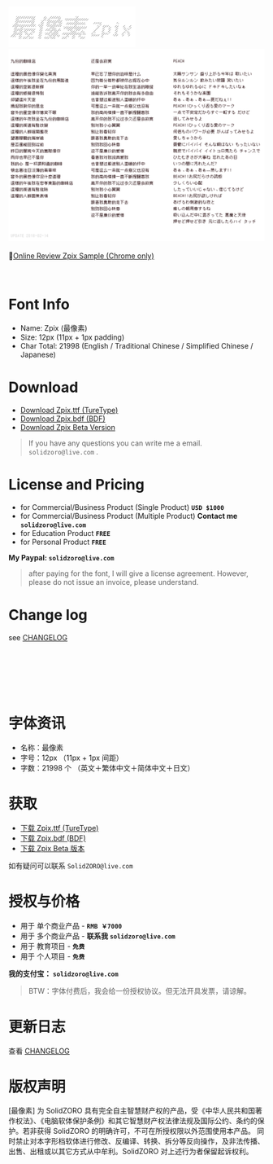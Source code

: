 <p>
  <img src="./docs/assets/images/zpix_logo@2x.png?v=2020-2" width="250" />
  <br>
  <img src="./docs/assets/images/zpix_review@2x.png?v=2020-2" width="800" />
  <br>
  <br>
   📍<a href="https://SolidZORO.github.io/zpix-pixel-font" target="_blank">Online Review Zpix Sample (Chrome only)</a>
  <br>
</p>

<img src="https://ga-beacon.appspot.com/UA-25110926-4/github-zpix-pixel-font?pixel" width="0" height="0" />

# Font Info

- Name: Zpix (最像素)
- Size: 12px (11px + 1px padding)
- Char Total: 21998 (English / Traditional Chinese / Simplified Chinese / Japanese)

# Download

- [Download Zpix.ttf (TureType)](https://raw.githubusercontent.com/SolidZORO/zpix-pixel-font/master/dist/Zpix.ttf)
- [Download Zpix.bdf (BDF)](https://raw.githubusercontent.com/SolidZORO/zpix-pixel-font/master/src/Zpix.bdf)
- [Download Zpix Beta Version](https://github.com/SolidZORO/zpix-pixel-font/releases)

> If you have any questions you can write me a email. `solidzoro@live.com` .

# License and Pricing

- for Commercial/Business Product (Single Product) **`USD $1000`**
- for Commercial/Business Product (Multiple Product) **Contact me `solidzoro@live.com`**
- for Education Product **`FREE`**
- for Personal Product **`FREE`**

**My Paypal: `solidzoro@live.com`**

> after paying for the font, I will give a license agreement. However, please do not issue an invoice, please understand.

# Change log

see [CHANGELOG]('./CHANGFELOG.md')


<br>
<br>
<br>
<br>
<br>

# 字体资讯

- 名称：最像素
- 字号：12px （11px + 1px 间距）
- 字数：21998 个 （英文＋繁体中文＋简体中文＋日文）

# 获取

- [下载 Zpix.ttf (TureType)](https://raw.githubusercontent.com/SolidZORO/zpix-pixel-font/master/dist/Zpix.ttf)
- [下载 Zpix.bdf (BDF)](https://raw.githubusercontent.com/SolidZORO/zpix-pixel-font/master/src/Zpix.bdf)
- [下载 Zpix Beta 版本](https://github.com/SolidZORO/zpix-pixel-font/releases)

如有疑问可以联系 `SolidZORO@live.com`

# 授权与价格

- 用于 单个商业产品 - **`RMB ￥7000`**
- 用于 多个商业产品 - **联系我 `solidzoro@live.com`**
- 用于 教育项目 - **`免费`**
- 用于 个人项目 - **`免费`**

**我的支付宝： `solidzoro@live.com`**

> BTW：字体付费后，我会给一份授权协议。但无法开具发票，请谅解。


# 更新日志

查看 [CHANGELOG]('./CHANGFELOG.md')

# 版权声明

[最像素] 为 SolidZORO 具有完全自主智慧财产权的产品，受《中华人民共和国著作权法》、《电脑软体保护条例》和其它智慧财产权法律法规及国际公约、条约的保护。若非获得
SolidZORO 的明确许可，不可在所授权限以外范围使用本产品。 同时禁止对本字形档软体进行修改、反编译、转换、拆分等反向操作，及非法传播、出售、出租或以其它方式从中牟利。SolidZORO
对上述行为者保留起诉权利。
